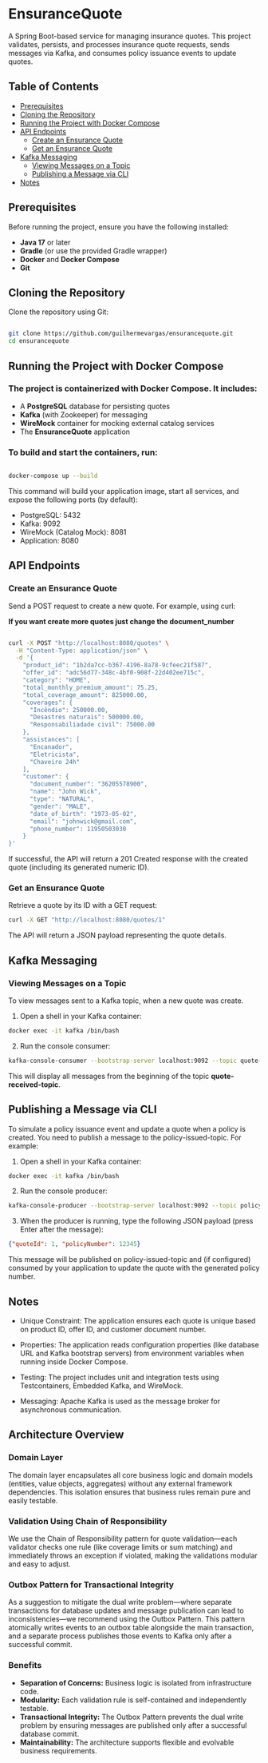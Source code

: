 # EnsuranceQuote

A Spring Boot-based service for managing insurance quotes. This project validates, persists, and processes insurance quote requests, sends messages via Kafka, and consumes policy issuance events to update quotes.

## Table of Contents

- [Prerequisites](#prerequisites)
- [Cloning the Repository](#cloning-the-repository)
- [Running the Project with Docker Compose](#running-the-project-with-docker-compose)
- [API Endpoints](#api-endpoints)
    - [Create an Ensurance Quote](#create-an-ensurance-quote)
    - [Get an Ensurance Quote](#get-an-ensurance-quote)
- [Kafka Messaging](#kafka-messaging)
    - [Viewing Messages on a Topic](#viewing-messages-on-a-topic)
    - [Publishing a Message via CLI](#publishing-a-message-via-cli)
- [Notes](#notes)

## Prerequisites

Before running the project, ensure you have the following installed:

- **Java 17** or later
- **Gradle** (or use the provided Gradle wrapper)
- **Docker** and **Docker Compose**
- **Git**

## Cloning the Repository

Clone the repository using Git:

```bash

git clone https://github.com/guilhermevargas/ensurancequote.git
cd ensurancequote
```

## Running the Project with Docker Compose

### The project is containerized with Docker Compose. It includes:

- A **PostgreSQL** database for persisting quotes
- **Kafka** (with Zookeeper) for messaging
- **WireMock** container for mocking external catalog services
- The **EnsuranceQuote** application

### To build and start the containers, run:

```bash

docker-compose up --build

```

This command will build your application image, start all services, and expose the following ports (by default):

- PostgreSQL: 5432
- Kafka: 9092
- WireMock (Catalog Mock): 8081
- Application: 8080

## API Endpoints

### Create an Ensurance Quote

Send a POST request to create a new quote. For example, using curl:

**If you want create more quotes just change the document_number**
```bash

curl -X POST "http://localhost:8080/quotes" \
  -H "Content-Type: application/json" \
  -d '{
    "product_id": "1b2da7cc-b367-4196-8a78-9cfeec21f587",
    "offer_id": "adc56d77-348c-4bf0-908f-22d402ee715c",
    "category": "HOME",
    "total_monthly_premium_amount": 75.25,
    "total_coverage_amount": 825000.00,
    "coverages": {
      "Incêndio": 250000.00,
      "Desastres naturais": 500000.00,
      "Responsabiliadade civil": 75000.00
    },
    "assistances": [
      "Encanador",
      "Eletricista",
      "Chaveiro 24h"
    ],
    "customer": {
      "document_number": "36205578900",
      "name": "John Wick",
      "type": "NATURAL",
      "gender": "MALE",
      "date_of_birth": "1973-05-02",
      "email": "johnwick@gmail.com",
      "phone_number": 11950503030
    }
}'

```

If successful, the API will return a 201 Created response with the created quote (including its generated numeric ID).

### Get an Ensurance Quote

Retrieve a quote by its ID with a GET request:

```bash
curl -X GET "http://localhost:8080/quotes/1"
```
The API will return a JSON payload representing the quote details.

## Kafka Messaging

### Viewing Messages on a Topic

To view messages sent to a Kafka topic, when a new quote was create.

1.  Open a shell in your Kafka container:

```bash
docker exec -it kafka /bin/bash

```
2. Run the console consumer:

```bash
kafka-console-consumer --bootstrap-server localhost:9092 --topic quote-received-topic --from-beginning

```
This will display all messages from the beginning of the topic **quote-received-topic**.


## Publishing a Message via CLI

To simulate a policy issuance event and update a quote when a policy is created. You need to publish a message to the policy-issued-topic. For example:

1. Open a shell in your Kafka container:

```bash
docker exec -it kafka /bin/bash

```

2. Run the console producer:


```bash
kafka-console-producer --bootstrap-server localhost:9092 --topic policy-issued-topic

```

3. When the producer is running, type the following JSON payload (press Enter after the message):

```json
{"quoteId": 1, "policyNumber": 12345}
```

This message will be published on policy-issued-topic and (if configured) consumed by your application to update the quote with the generated policy number.


## Notes

- Unique Constraint:
The application ensures each quote is unique based on product ID, offer ID, and customer document number.

- Properties:
The application reads configuration properties (like database URL and Kafka bootstrap servers) from environment variables when running inside Docker Compose.

- Testing:
The project includes unit and integration tests using Testcontainers, Embedded Kafka, and WireMock.

- Messaging:
Apache Kafka is used as the message broker for asynchronous communication.

## Architecture Overview

### Domain Layer
The domain layer encapsulates all core business logic and domain models (entities, value objects, aggregates) without any external framework dependencies. This isolation ensures that business rules remain pure and easily testable.

### Validation Using Chain of Responsibility
We use the Chain of Responsibility pattern for quote validation—each validator checks one rule (like coverage limits or sum matching) and immediately throws an exception if violated, making the validations modular and easy to adjust.

### Outbox Pattern for Transactional Integrity
As a suggestion to mitigate the dual write problem—where separate transactions for database updates and message publication can lead to inconsistencies—we recommend using the Outbox Pattern. This pattern atomically writes events to an outbox table alongside the main transaction, and a separate process publishes those events to Kafka only after a successful commit.

### Benefits
- **Separation of Concerns:** Business logic is isolated from infrastructure code.
- **Modularity:** Each validation rule is self-contained and independently testable.
- **Transactional Integrity:** The Outbox Pattern prevents the dual write problem by ensuring messages are published only after a successful database commit.
- **Maintainability:** The architecture supports flexible and evolvable business requirements.
